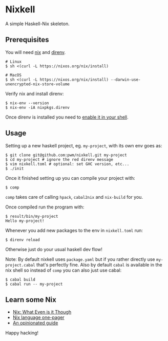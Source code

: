 # Nixkell

A simple Haskell-Nix skeleton.

## Prerequisites

You will need [nix](https://nixos.org/) and [direnv](https://direnv.net/).

```
# Linux
$ sh <(curl -L https://nixos.org/nix/install)
```

```
# MacOS
$ sh <(curl -L https://nixos.org/nix/install) --darwin-use-unencrypted-nix-store-volume
```

Verify nix and install direnv:

```
$ nix-env --version
$ nix-env -iA nixpkgs.direnv
```

Once direnv is installed you need to [enable it in your shell](https://direnv.net/docs/hook.html).

## Usage

Setting up a new haskell project, eg. `my-project`, with its own env goes as:

```
$ git clone git@github.com:pwm/nixkell.git my-project
$ cd my-project # ignore the red direnv message
$ vim nixkell.toml # optional: set GHC version, etc...
$ ./init
```

Once it finished setting up you can compile your project with:

```
$ comp
```

`comp` takes care of calling `hpack`, `cabal2nix` and `nix-build` for you.

Once compiled run the program with:

```
$ result/bin/my-project
Hello my-project!
```

Whenever you add new packages to the env in `nixkell.toml` run:

```
$ direnv reload
```

Otherwise just do your usual haskell dev flow!

Note: 
By default nixkell uses `package.yaml` but if you rather directly use `my-project.cabal` that's perfectly fine. Also by default `cabal` is available in the nix shell so instead of `comp` you can also just use cabal:

```
$ cabal build
$ cabal run -- my-project
```

## Learn some Nix

- [Nix: What Even is it Though](https://www.youtube.com/watch?v=6iVXaqUfHi4)
- [Nix language one-pager](https://github.com/tazjin/nix-1p)
- [An opinionated guide](https://nix.dev/)

Happy hacking!
